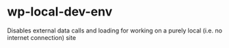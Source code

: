 wp-local-dev-env
================

Disables external data calls and loading for working on a purely local (i.e. no internet connection) site
